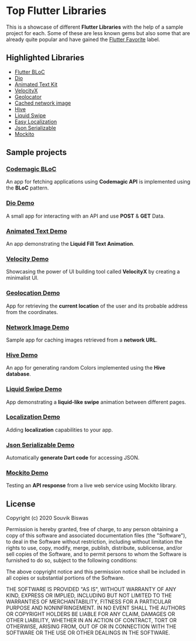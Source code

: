 # Top Flutter Libraries

This is a showcase of different **Flutter Libraries** with the help of a sample project for each. Some of these are less known gems but also some that are already quite popular and have gained the [Flutter Favorite](https://flutter.dev/docs/development/packages-and-plugins/favorites) label.

## Highlighted Libraries

* [Flutter BLoC](https://pub.dev/packages/flutter_bloc)
* [Dio](https://pub.dev/packages/dio)
* [Animated Text Kit](https://pub.dev/packages/animated_text_kit)
* [VelocityX](https://pub.dev/packages/velocity_x)
* [Geolocator](https://pub.dev/packages/geolocator)
* [Cached network image](https://pub.dev/packages/cached_network_image)
* [Hive](https://pub.dev/packages/hive)
* [Liquid Swipe](https://pub.dev/packages/liquid_swipe)
* [Easy Localization](https://pub.dev/packages/easy_localization)
* [Json Serializable](https://pub.dev/packages/json_serializable)
* [Mockito](https://pub.dev/packages/mockito)

## Sample projects

### [Codemagic BLoC](https://github.com/sbis04/top_flutter_libraries/tree/master/codemagic_bloc)

An app for fetching applications using **Codemagic API** is implemented using the **BLoC** pattern.

### [Dio Demo](https://github.com/sbis04/top_flutter_libraries/tree/master/dio_demo)

A small app for interacting with an API and use **POST** & **GET** Data.

### [Animated Text Demo](https://github.com/sbis04/top_flutter_libraries/tree/master/animated_text_demo)

An app demonstrating the **Liquid Fill Text Animation**.

### [Velocity Demo](https://github.com/sbis04/top_flutter_libraries/tree/master/velocity_demo)

Showcasing the power of UI building tool called **VelocityX** by creating a minimalist UI.

### [Geolocation Demo](https://github.com/sbis04/top_flutter_libraries/tree/master/geolocation_demo)

App for retrieving the **current location** of the user and its probable address from the coordinates.

### [Network Image Demo](https://github.com/sbis04/top_flutter_libraries/tree/master/net_img_demo)

Sample app for caching images retrieved from a **network URL**.

### [Hive Demo](https://github.com/sbis04/top_flutter_libraries/tree/master/hive_demo)

An app for generating random Colors implemented using the **Hive database**.

### [Liquid Swipe Demo](https://github.com/sbis04/top_flutter_libraries/tree/master/liquid_swipe_demo)

App demonstrating a **liquid-like swipe** animation between different pages.

### [Localization Demo](https://github.com/sbis04/top_flutter_libraries/tree/master/localization_demo)

Adding **localization** capabilities to your app.

### [Json Serializable Demo](https://github.com/sbis04/top_flutter_libraries/tree/master/json_serializable_demo)

Automatically **generate Dart code** for accessing JSON.

### [Mockito Demo](https://github.com/sbis04/top_flutter_libraries/tree/master/mockito_demo)

Testing an **API response** from a live web service using Mockito library.

## License

Copyright (c) 2020 Souvik Biswas

Permission is hereby granted, free of charge, to any person obtaining a copy
of this software and associated documentation files (the "Software"), to deal
in the Software without restriction, including without limitation the rights
to use, copy, modify, merge, publish, distribute, sublicense, and/or sell
copies of the Software, and to permit persons to whom the Software is
furnished to do so, subject to the following conditions:

The above copyright notice and this permission notice shall be included in all
copies or substantial portions of the Software.

THE SOFTWARE IS PROVIDED "AS IS", WITHOUT WARRANTY OF ANY KIND, EXPRESS OR
IMPLIED, INCLUDING BUT NOT LIMITED TO THE WARRANTIES OF MERCHANTABILITY,
FITNESS FOR A PARTICULAR PURPOSE AND NONINFRINGEMENT. IN NO EVENT SHALL THE
AUTHORS OR COPYRIGHT HOLDERS BE LIABLE FOR ANY CLAIM, DAMAGES OR OTHER
LIABILITY, WHETHER IN AN ACTION OF CONTRACT, TORT OR OTHERWISE, ARISING FROM,
OUT OF OR IN CONNECTION WITH THE SOFTWARE OR THE USE OR OTHER DEALINGS IN THE
SOFTWARE.
